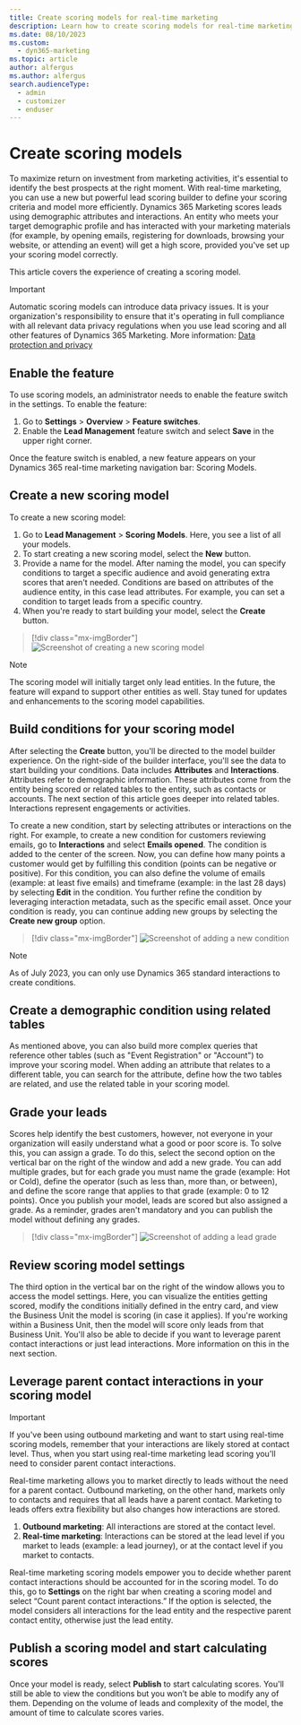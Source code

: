 ```yaml
---
title: Create scoring models for real-time marketing
description: Learn how to create scoring models for real-time marketing in Dynamics 365 Marketing.
ms.date: 08/10/2023
ms.custom: 
  - dyn365-marketing
ms.topic: article
author: alfergus
ms.author: alfergus
search.audienceType: 
  - admin
  - customizer
  - enduser
---
```


# Create scoring models

To maximize return on investment from marketing activities, it's essential to identify the best prospects at the right moment. With real-time marketing, you can use a new but powerful lead scoring builder to define your scoring criteria and model more efficiently. Dynamics 365 Marketing scores leads using demographic attributes and interactions. An entity who meets your target demographic profile and has interacted with your marketing materials (for example, by opening emails, registering for downloads, browsing your website, or attending an event) will get a high score, provided you've set up your scoring model correctly.  

This article covers the experience of creating a scoring model.

> [!IMPORTANT]
> Automatic scoring models can introduce data privacy issues. It is your organization's responsibility to ensure that it's operating in full compliance with all relevant data privacy regulations when you use lead scoring and all other features of Dynamics 365 Marketing. More information: [Data protection and privacy](privacy.md)  

## Enable the feature

To use scoring models, an administrator needs to enable the feature switch in the settings. To enable the feature:
1. Go to **Settings** > **Overview** > **Feature switches**.
1. Enable the **Lead Management** feature switch and select **Save** in the upper right corner.

Once the feature switch is enabled, a new feature appears on your Dynamics 365 real-time marketing navigation bar: Scoring Models.

## Create a new scoring model

To create a new scoring model:
1. Go to **Lead Management** > **Scoring Models**. Here, you see a list of all your models.
1. To start creating a new scoring model, select the **New** button.
1. Provide a name for the model. After naming the model, you can specify conditions to target a specific audience and avoid generating extra scores that aren't needed. Conditions are based on attributes of the audience entity, in this case lead attributes. For example, you can set a condition to target leads from a specific country.
1. When you're ready to start building your model, select the **Create** button.

> [!div class="mx-imgBorder"]
> ![Screenshot of creating a new scoring model](media/real-time-marketing-create-new-scoring-model.png "Screenshot of creating a new scoring model")

> [!NOTE]
> The scoring model will initially target only lead entities. In the future, the feature will expand to support other entities as well. Stay tuned for updates and enhancements to the scoring model capabilities.

## Build conditions for your scoring model

After selecting the **Create** button, you'll be directed to the model builder experience. On the right-side of the builder interface, you'll see the data to start building your conditions. Data includes **Attributes** and **Interactions**. Attributes refer to demographic information. These attributes come from the entity being scored or related tables to the entity, such as contacts or accounts. The next section of this article goes deeper into related tables. Interactions represent engagements or activities.

To create a new condition, start by selecting attributes or interactions on the right. For example, to create a new condition for customers reviewing emails, go to **Interactions** and select **Emails opened**. The condition is added to the center of the screen. Now, you can define how many points a customer would get by fulfilling this condition (points can be negative or positive). For this condition, you can also define the volume of emails (example: at least five emails) and timeframe (example: in the last 28 days) by selecting **Edit** in the condition. You further refine the condition by leveraging interaction metadata, such as the specific email asset. Once your condition is ready, you can continue adding new groups by selecting the **Create new group** option.

> [!div class="mx-imgBorder"]
> ![Screenshot of adding a new condition](media/real-time-marketing-add-new-condition.png "Screenshot of adding a new condition")

> [!NOTE]
> As of July 2023, you can only use Dynamics 365 standard interactions to create conditions.

## Create a demographic condition using related tables

As mentioned above, you can also build more complex queries that reference other tables (such as "Event Registration" or "Account") to improve your scoring model. When adding an attribute that relates to a different table, you can search for the attribute, define how the two tables are related, and use the related table in your scoring model.

## Grade your leads

Scores help identify the best customers, however, not everyone in your organization will easily understand what a good or poor score is. To solve this, you can assign a grade. To do this, select the second option on the vertical bar on the right of the window and add a new grade. You can add multiple grades, but for each grade you must name the grade (example: Hot or Cold), define the operator (such as less than, more than, or between), and define the score range that applies to that grade (example: 0 to 12 points). Once you publish your model, leads are scored but also assigned a grade. As a reminder, grades aren't mandatory and you can publish the model without defining any grades.

> [!div class="mx-imgBorder"]
> ![Screenshot of adding a lead grade](media/real-time-marketing-lead-grading.png "Screenshot of adding a lead grade")

## Review scoring model settings

The third option in the vertical bar on the right of the window allows you to access the model settings. Here, you can visualize the entities getting scored, modify the conditions initially defined in the entry card, and view the Business Unit the model is scoring (in case it applies). If you're working within a Business Unit, then the model will score only leads from that Business Unit. You'll also be able to decide if you want to leverage parent contact interactions or just lead interactions. More information on this in the next section.

## Leverage parent contact interactions in your scoring model

> [!IMPORTANT]
> If you've been using outbound marketing and want to start using real-time scoring models, remember that your interactions are likely stored at contact level. Thus, when you start using real-time marketing lead scoring you'll need to consider parent contact interactions.

Real-time marketing allows you to market directly to leads without the need for a parent contact. Outbound marketing, on the other hand, markets only to contacts and requires that all leads have a parent contact. Marketing to leads offers extra flexibility but also changes how interactions are stored.
1. **Outbound marketing**: All interactions are stored at the contact level.
1. **Real-time marketing**: Interactions can be stored at the lead level if you market to leads (example: a lead journey), or at the contact level if you market to contacts.

Real-time marketing scoring models empower you to decide whether parent contact interactions should be accounted for in the scoring model. To do this, go to **Settings** on the right bar when creating a scoring model and select “Count parent contact interactions.” If the option is selected, the model considers all interactions for the lead entity and the respective parent contact entity, otherwise just the lead entity.

## Publish a scoring model and start calculating scores

Once your model is ready, select **Publish** to start calculating scores. You'll still be able to view the conditions but you won’t be able to modify any of them. Depending on the volume of leads and complexity of the model, the amount of time to calculate scores varies.